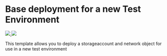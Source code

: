 # Base deployment for a new Test Environment

<a href="https://portal.azure.com/#create/Microsoft.Template/uri/https%3A%2F%2Fgithub.com%2Fwillemsen-it%2FWoonFriesland%2Fblob%2Fmaster%2Fdeploy-testenv.json" target="_blank">
   <img src="http://azuredeploy.net/deploybutton.png"/>
</a>

<a href="http://armviz.io/#/?load=https%3A%2F%2github.com%2Fwillemsen-it%2FWoonFriesland%2Fblob%2Fmaster%2Fdeploy-testenv.json" target="_blank">
    <img src="http://armviz.io/visualizebutton.png"/>
</a>

This template allows you to deploy a storageaccount and network object for use in a new test environment